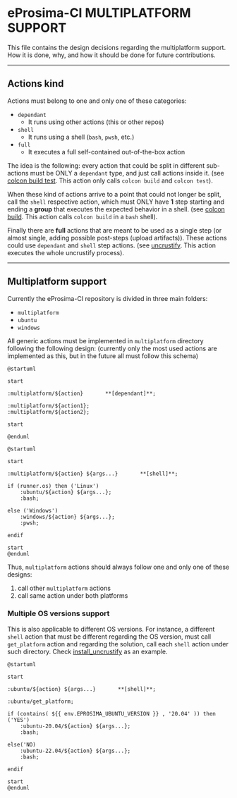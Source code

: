 
# eProsima-CI MULTIPLATFORM SUPPORT

This file contains the design decisions regarding the multiplatform support.
How it is done, why, and how it should be done for future contributions.

---

## Actions kind

Actions must belong to one and only one of these categories:

- `dependant`
  - It runs using other actions (this or other repos)
- `shell`
  - It runs using a shell (`bash`, `pwsh`, etc.)
- `full`
  - It executes a full self-contained out-of-the-box action

The idea is the following: every action that could be split in different sub-actions must be ONLY a `dependant` type, and just call actions inside it.
(see [colcon build test](../multiplatform/colcon_build_test/action.yml).
This action only calls `colcon build` and `colcon test`).

When these kind of actions arrive to a point that could not longer be split, call the `shell` respective action, which must ONLY have **1** step starting and ending a **group** that executes the expected behavior in a shell.
(see [colcon build](../ubuntu/colcon_build/action.yml).
This action calls `colcon build` in a `bash` shell).

Finally there are **full** actions that are meant to be used as a single step (or almost single, adding possible post-steps (upload artifacts)).
These actions could use `dependant` and `shell` step actions.
(see [uncrustify](../ubuntu/uncrustify/action.yml).
This action executes the whole uncrustify process).

---

## Multiplatform support

Currently the eProsima-CI repository is divided in three main folders:

- `multiplatform`
- `ubuntu`
- `windows`

All generic actions must be implemented in `multiplatform` directory following the following design:
(currently only the most used actions are implemented as this, but in the future all must follow this schema)

<!-- TODO change this for mermaid or some extension available in github -->
```plantuml
@startuml

start

:multiplatform/${action}       **[dependant]**;

:multiplatform/${action1};
:multiplatform/${action2};

start

@enduml
```

<!-- TODO change this for mermaid or some extension available in github -->
```plantuml
@startuml

start

:multiplatform/${action} ${args...}       **[shell]**;

if (runner.os) then ('Linux')
    :ubuntu/${action} ${args...};
    :bash;

else ('Windows')
    :windows/${action} ${args...};
    :pwsh;

endif

start
@enduml
```

Thus, `multiplatform` actions should always follow one and only one of these designs:

1. call other `multiplatform` actions
2. call same action under both platforms

### Multiple OS versions support

This is also applicable to different OS versions.
For instance, a different `shell` action that must be different regarding the OS version, must call
`get_platform` action and regarding the solution, call each `shell` action under such directory.
Check [install_uncrustify](../ubuntu/install_uncrustify/action.yml) as an example.

<!-- TODO change this for mermaid or some extension available in github -->
```plantuml
@startuml

start

:ubuntu/${action} ${args...}       **[shell]**;

:ubuntu/get_platform;

if (contains( ${{ env.EPROSIMA_UBUNTU_VERSION }} , '20.04' )) then ('YES')
    :ubuntu-20.04/${action} ${args...};
    :bash;

else('NO)
    :ubuntu-22.04/${action} ${args...};
    :bash;

endif

start
@enduml
```

